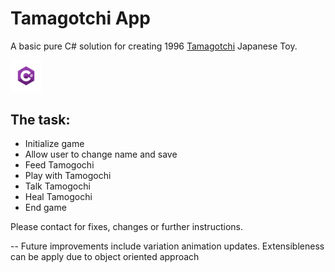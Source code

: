 # Tamagotchi App

<p>A basic pure C# solution for creating 1996 <a href="https://en.wikipedia.org/wiki/Tamagotchi">Tamagotchi</a> Japanese Toy.</p>
<img src="https://github.com/fabianfranklinhuffstead/tamagotchiApp/blob/master/image.png" height="10%" width="10%">
<h2>The task: </h2>
<ul>
  <li>Initialize game</li>
  <li>Allow user to change name and save</li>
  <li>Feed Tamogochi</li>
  <li>Play with Tamogochi</li>
  <li>Talk Tamogochi</li>
  <li>Heal Tamogochi</li>
  <li>End game</li>
</ul>

<p>Please contact for fixes, changes or further instructions.</p>
<p> -- Future improvements include variation animation updates. Extensibleness can be apply due to object oriented approach</p>
